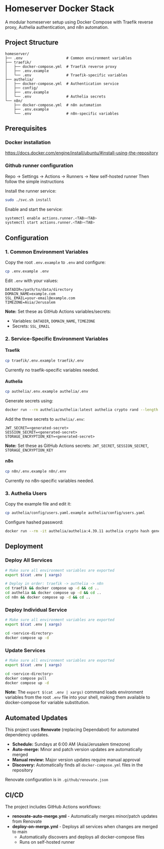 # Homeserver Docker Stack

A modular homeserver setup using Docker Compose with Traefik reverse proxy, Authelia authentication, and n8n automation.

## Project Structure

```
homeserver/
├── .env                    # Common environment variables
├── traefik/
│   ├── docker-compose.yml  # Traefik reverse proxy
│   ├── .env.example
│   └── .env                # Traefik-specific variables
├── authelia/
│   ├── docker-compose.yml  # Authentication service
│   ├── config/
│   ├── .env.example
│   └── .env                # Authelia secrets
└── n8n/
    ├── docker-compose.yml  # n8n automation
    ├── .env.example
    └── .env                # n8n-specific variables
```

## Prerequisites

### Docker installation
https://docs.docker.com/engine/install/ubuntu/#install-using-the-repository

### Github runner configuration
Repo -> Settings -> Actions -> Runners -> New self-hosted runner
Then follow the simple instructions

Install the runner service:
```bash
sudo ./svc.sh install
```

Enable and start the service:
```bash
systemctl enable actions.runner.<TAB><TAB>
systemctl start actions.runner.<TAB><TAB>
```

## Configuration

### 1. Common Environment Variables

Copy the root `.env.example` to `.env` and configure:

```bash
cp .env.example .env
```

Edit `.env` with your values:
```
DATADIR=/path/to/data/directory
DOMAIN_NAME=example.com
SSL_EMAIL=your-email@example.com
TIMEZONE=Asia/Jerusalem
```

**Note:** Set these as GitHub Actions variables/secrets:
- Variables: `DATADIR`, `DOMAIN_NAME`, `TIMEZONE`
- Secrets: `SSL_EMAIL`

### 2. Service-Specific Environment Variables

#### Traefik
```bash
cp traefik/.env.example traefik/.env
```
Currently no traefik-specific variables needed.

#### Authelia
```bash
cp authelia/.env.example authelia/.env
```

Generate secrets using:
```bash
docker run --rm authelia/authelia:latest authelia crypto rand --length 64
```

Add the three secrets to `authelia/.env`:
```
JWT_SECRET=<generated-secret>
SESSION_SECRET=<generated-secret>
STORAGE_ENCRYPTION_KEY=<generated-secret>
```

**Note:** Set these as GitHub Actions secrets: `JWT_SECRET`, `SESSION_SECRET`, `STORAGE_ENCRYPTION_KEY`

#### n8n
```bash
cp n8n/.env.example n8n/.env
```
Currently no n8n-specific variables needed.

### 3. Authelia Users

Copy the example file and edit it:
```bash
cp authelia/config/users.yaml.example authelia/config/users.yaml
```

Configure hashed password:
```bash
docker run --rm -it authelia/authelia:4.39.11 authelia crypto hash generate argon2
```

## Deployment

### Deploy All Services
```bash
# Make sure all environment variables are exported
export $(cat .env | xargs)

# Deploy in order: traefik -> authelia -> n8n
cd traefik && docker compose up -d && cd ..
cd authelia && docker compose up -d && cd ..
cd n8n && docker compose up -d && cd ..
```

### Deploy Individual Service
```bash
# Make sure all environment variables are exported
export $(cat .env | xargs)

cd <service-directory>
docker compose up -d
```

### Update Services
```bash
# Make sure all environment variables are exported
export $(cat .env | xargs)

cd <service-directory>
docker compose pull
docker compose up -d
```

**Note:** The `export $(cat .env | xargs)` command loads environment variables from the root `.env` file into your shell, making them available to docker-compose for variable substitution.

## Automated Updates

This project uses **Renovate** (replacing Dependabot) for automated dependency updates.

- **Schedule:** Sundays at 6:00 AM (Asia/Jerusalem timezone)
- **Auto-merge:** Minor and patch version updates are automatically merged
- **Manual review:** Major version updates require manual approval
- **Discovery:** Automatically finds all `docker-compose.yml` files in the repository

Renovate configuration is in `.github/renovate.json`

## CI/CD

The project includes GitHub Actions workflows:

- **renovate-auto-merge.yml** - Automatically merges minor/patch updates from Renovate
- **deploy-on-merge.yml** - Deploys all services when changes are merged to main
  - Automatically discovers and deploys all docker-compose files
  - Runs on self-hosted runner
